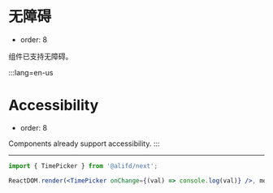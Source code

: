 # 无障碍

- order: 8

组件已支持无障碍。

:::lang=en-us
# Accessibility

- order: 8

Components already support accessibility.
:::

---

````jsx
import { TimePicker } from '@alifd/next';

ReactDOM.render(<TimePicker onChange={(val) => console.log(val)} />, mountNode);
````
